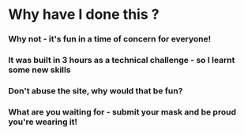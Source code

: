 # Why have I done this ?

### Why not - it's fun in a time of concern for everyone!

### It was built in 3 hours as a technical challenge - so I learnt some new skills

### Don't abuse the site, why would that be fun?

### What are you waiting for - submit your mask and be proud you're wearing it!